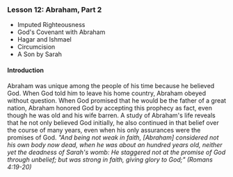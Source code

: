 ### Lesson 12: Abraham, Part 2

* Imputed Righteousness
* God&apos;s Covenant with Abraham
* Hagar and Ishmael
* Circumcision
* A Son by Sarah

#### Introduction

Abraham was unique among the people of his time because he believed God. When God told him to leave his home country, Abraham obeyed without question. When God promised that he would be the father of a great nation, Abraham honored God by accepting this prophecy as fact, even though he was old and his wife barren. A study of Abraham&apos;s life reveals that he not only believed God initially, he also continued in that belief over the course of many years, even when his only assurances were the promises of God.  *&quot;And being not weak in faith, [Abraham] considered not his own body now dead, when he was about an hundred years old, neither yet the deadness of Sarah&apos;s womb: He staggered not at the promise of God through unbelief; but was strong in faith, giving glory to God;&quot; (Romans 4:19-20)*
